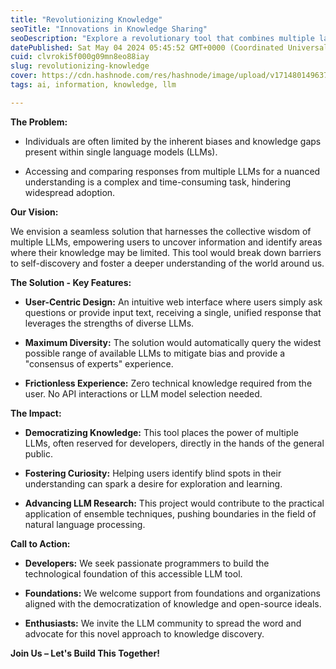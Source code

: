 ```yaml
---
title: "Revolutionizing Knowledge"
seoTitle: "Innovations in Knowledge Sharing"
seoDescription: "Explore a revolutionary tool that combines multiple language models to enhance knowledge access, reduce bias, and democratize information for all"
datePublished: Sat May 04 2024 05:45:52 GMT+0000 (Coordinated Universal Time)
cuid: clvroki5f000g09mn8eo88iay
slug: revolutionizing-knowledge
cover: https://cdn.hashnode.com/res/hashnode/image/upload/v1714801496377/be44f6b6-5e94-4d72-bec8-751285a6773b.png
tags: ai, information, knowledge, llm

---
```


**The Problem:**

* Individuals are often limited by the inherent biases and knowledge gaps present within single language models (LLMs).
    
* Accessing and comparing responses from multiple LLMs for a nuanced understanding is a complex and time-consuming task, hindering widespread adoption.
    

**Our Vision:**

We envision a seamless solution that harnesses the collective wisdom of multiple LLMs, empowering users to uncover information and identify areas where their knowledge may be limited. This tool would break down barriers to self-discovery and foster a deeper understanding of the world around us.

**The Solution - Key Features:**

* **User-Centric Design:** An intuitive web interface where users simply ask questions or provide input text, receiving a single, unified response that leverages the strengths of diverse LLMs.
    
* **Maximum Diversity:** The solution would automatically query the widest possible range of available LLMs to mitigate bias and provide a "consensus of experts" experience.
    
* **Frictionless Experience:** Zero technical knowledge required from the user. No API interactions or LLM model selection needed.
    

**The Impact:**

* **Democratizing Knowledge:** This tool places the power of multiple LLMs, often reserved for developers, directly in the hands of the general public.
    
* **Fostering Curiosity:** Helping users identify blind spots in their understanding can spark a desire for exploration and learning.
    
* **Advancing LLM Research:** This project would contribute to the practical application of ensemble techniques, pushing boundaries in the field of natural language processing.
    

**Call to Action:**

* **Developers:** We seek passionate programmers to build the technological foundation of this accessible LLM tool.
    
* **Foundations:** We welcome support from foundations and organizations aligned with the democratization of knowledge and open-source ideals.
    
* **Enthusiasts:** We invite the LLM community to spread the word and advocate for this novel approach to knowledge discovery.
    

**Join Us – Let's Build This Together!**